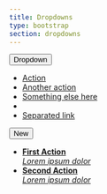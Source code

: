 ```yaml
---
title: Dropdowns
type: bootstrap
section: dropdowns
---
```


<div class="dropdown dropdown-inline">
	<button class="btn btn-default dropdown-toggle" type="button" data-toggle="dropdown">
		Dropdown
		<span class="caret"></span>
	</button>
	<ul class="dropdown-menu">
		<li><a href="#">Action</a></li>
		<li><a href="#">Another action</a></li>
		<li><a href="#">Something else here</a></li>
		<li role="separator" class="divider"></li>
		<li><a href="#">Separated link</a></li>
	</ul>
</div>

<div class="dropdown dropdown-inline">
	<button class="btn btn-primary dropdown-toggle" type="button" data-toggle="dropdown">
		New
		<span class="caret"></span>
	</button>
	<ul class="dropdown-menu">
		<li>
			<a href="#">
				<strong>First Action</strong>
				<div class="text-light"><em>Lorem ipsum dolor</em></div>
			</a>
		</li>
		<li>
			<a href="#">
				<strong>Second Action</strong>
				<div class="text-light"><em>Lorem ipsum dolor</em></div>
			</a>
		</li>
	</ul>
</div>